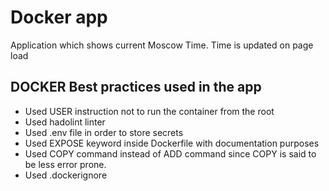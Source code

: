 # Docker app

Application which shows current Moscow Time. Time is updated on page load

## DOCKER Best practices used in the app

- Used USER instruction not to run the container from the root
- Used hadolint linter
- Used .env file in order to store secrets
- Used EXPOSE keyword inside Dockerfile with documentation purposes
- Used COPY command instead of ADD command since COPY is said to be less error prone.
- Used .dockerignore
